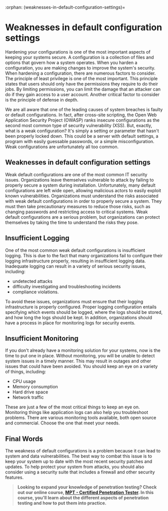 :orphan:
(weaknesses-in-default-configuration-settings)=
# Weaknesses in default configuration settings
 

Hardening your configurations is one of the most important aspects of keeping your systems secure. A configuration is a collection of files and options that govern how a system operates. When you harden a configuration, you are making changes to improve the system's security. When hardening a configuration, there are numerous factors to consider. The principle of least privilege is one of the most important. This principle states that users should only have the permissions they require to do their jobs. By limiting permissions, you can limit the damage that an attacker can do if they gain access to a user account. Another critical factor to consider is the principle of defense in depth.

We are all aware that one of the leading causes of system breaches is faulty or default configurations. In fact, after cross-site scripting, the Open Web Application Security Project (OWASP) ranks insecure configurations as the second most common type of security vulnerability (XSS). But, exactly, what is a weak configuration? It's simply a setting or parameter that hasn't been properly locked down. This could be a server with default settings, a program with easily guessable passwords, or a simple misconfiguration. Weak configurations are unfortunately all too common.

## Weaknesses in default configuration settings

Weak default configurations are one of the most common IT security issues. Organizations leave themselves vulnerable to attack by failing to properly secure a system during installation. Unfortunately, many default configurations are left wide open, allowing malicious actors to easily exploit known vulnerabilities. Organizations must understand the risks associated with weak default configurations in order to properly secure a system. They must then take precautionary measures to reduce those risks, such as changing passwords and restricting access to critical systems. Weak default configurations are a serious problem, but organizations can protect themselves by taking the time to understand the risks they pose.

## Insufficient Logging

One of the most common weak default configurations is insufficient logging. This is due to the fact that many organizations fail to configure their logging infrastructure properly, resulting in insufficient logging data. Inadequate logging can result in a variety of serious security issues, including: 

- undetected attacks 
- difficulty investigating and troubleshooting incidents 
- compliance violations.

To avoid these issues, organizations must ensure that their logging infrastructure is properly configured. Proper logging configuration entails specifying which events should be logged, where the logs should be stored, and how long the logs should be kept. In addition, organizations should have a process in place for monitoring logs for security events.

## Insufficient Monitoring

If you don't already have a monitoring solution for your systems, now is the time to put one in place. Without monitoring, you will be unable to detect system issues in a timely manner. This may result in outages and other issues that could have been avoided. You should keep an eye on a variety of things, including: 

- CPU usage 
- Memory consumption
- Hard drive space 
- Network traffic 

These are just a few of the most critical things to keep an eye on. Monitoring things like application logs can also help you troubleshoot problems. There are various monitoring tools available, both open source and commercial. Choose the one that meet your needs.

## Final Words

The weakness of default configurations is a problem because it can lead to system and data vulnerabilities. The best way to combat this issue is to keep your system up to date with the most recent security patches and updates. To help protect your system from attacks, you should also consider using a security suite that includes a firewall and other security features.

> **Looking to expand your knowledge of penetration testing? Check out our online course, [MPT - Certified Penetration Tester](https://www.mosse-institute.com/certifications/mpt-certified-penetration-tester.html). In this course, you'll learn about the different aspects of penetration testing and how to put them into practice.**